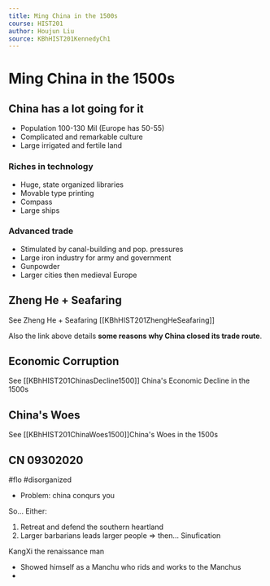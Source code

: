 ```yaml
---
title: Ming China in the 1500s
course: HIST201
author: Houjun Liu
source: KBhHIST201KennedyCh1
---
```


# Ming China in the 1500s

## China has a lot going for it 
* Population 100-130 Mil (Europe has 50-55)
* Complicated and remarkable culture
* Large irrigated and fertile land

### Riches in technology
* Huge, state organized libraries
* Movable type printing
* Compass
* Large ships

### Advanced trade
* Stimulated by canal-building and pop. pressures
* Large iron industry for army and government
* Gunpowder
* Larger cities then medieval Europe

## Zheng He + Seafaring

See Zheng He + Seafaring [[KBhHIST201ZhengHeSeafaring]]

Also the link above details **some reasons why China closed its trade route**.

## Economic Corruption
See [[KBhHIST201ChinasDecline1500]] China's Economic Decline in the 1500s

## China's Woes
See [[KBhHIST201ChinaWoes1500]]China's Woes in the 1500s

## CN 09302020

#flo #disorganized 

* Problem: china conqurs you

So... Either:

1. Retreat and defend the southern heartland
2. Larger barbarians leads larger people => then... Sinufication


KangXi the renaissance man

* Showed himself as a Manchu who rids and works to the Manchus
* 
